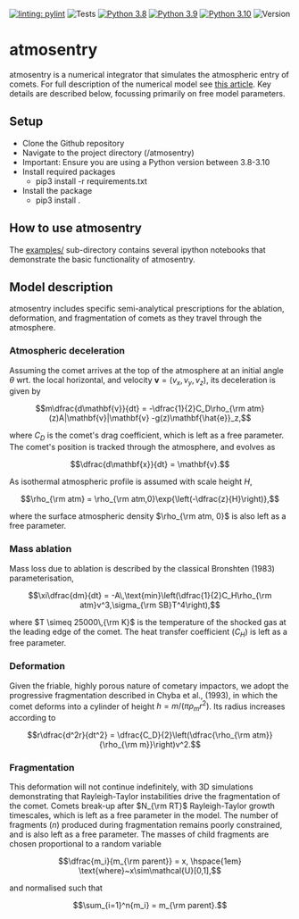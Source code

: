 [![linting: pylint](https://img.shields.io/badge/linting-pylint-yellowgreen)](https://github.com/PyCQA/pylint)
![Tests](https://github.com/richard17a/atmosentry/actions/workflows/python-package.yml/badge.svg)
[![Python 3.8](https://img.shields.io/badge/python-3.8-blue.svg)](https://www.python.org/downloads/release/python-360/) 
[![Python 3.9](https://img.shields.io/badge/python-3.9-red.svg)](https://www.python.org/downloads/release/python-360/) 
[![Python 3.10](https://img.shields.io/badge/python-3.10-green.svg)](https://www.python.org/downloads/release/python-360/)
![Version](https://img.shields.io/badge/version-v0.0.2-blue)

# atmosentry

atmosentry is a numerical integrator that simulates the atmospheric entry of comets. For full description of the numerical model see [this article](https://academic.oup.com/mnras/advance-article/doi/10.1093/mnras/staf507/8098221).
Key details are described below, focussing primarily on free model parameters. 

## Setup

- Clone the Github repository
- Navigate to the project directory (/atmosentry)
- Important: Ensure you are using a Python version between 3.8-3.10
- Install required packages
    - pip3 install -r requirements.txt
- Install the package
    - pip3 install .

## How to use atmosentry

The [examples/](./examples/) sub-directory contains several ipython notebooks that demonstrate the basic functionality of atmosentry.


## Model description

atmosentry includes specific semi-analytical prescriptions for the ablation, deformation, and fragmentation of comets as they travel through the atmosphere.


### Atmospheric deceleration

Assuming the comet arrives at the top of the atmosphere at an initial angle $\theta$ wrt. the local horizontal, and velocity $\mathbf{v}=(v_x,v_y,v_z)$, 
its deceleration is given by
```math
m\dfrac{d\mathbf{v}}{dt} = -\dfrac{1}{2}C_D\rho_{\rm atm}(z)A|\mathbf{v}|\mathbf{v} -g(z)\mathbf{\hat{e}}_z,
```
where $C_D$ is the comet's drag coefficient, which is left as a free parameter. The comet's position is tracked through the atmosphere, and evolves as
```math
\dfrac{d\mathbf{x}}{dt} = \mathbf{v}.
```

As isothermal atmospheric profile is assumed with scale height $H$,
```math
\rho_{\rm atm} = \rho_{\rm atm,0}\exp{\left(-\dfrac{z}{H}\right)},
```
where the surface atmospheric density $\rho_{\rm atm, 0}$ is also left as a free parameter.

### Mass ablation

Mass loss due to ablation is described by the classical Bronshten (1983) parameterisation,
```math
\xi\dfrac{dm}{dt} = -A\,\text{min}\left(\dfrac{1}{2}C_H\rho_{\rm atm}v^3,\sigma_{\rm SB}T^4\right),
```
where $T \simeq 25000\,{\rm K}$ is the temperature of the shocked gas at the leading edge of the comet. The heat transfer coefficient 
($C_H$) is left as a free parameter.


### Deformation

Given the friable, highly porous nature of cometary impactors, we adopt the progressive fragmentation described in Chyba et al., (1993), 
in which the comet deforms into a cylinder of height $h=m/(\pi\rho_mr^2)$. Its radius increases according to
```math
r\dfrac{d^2r}{dt^2} = \dfrac{C_D}{2}\left(\dfrac{\rho_{\rm atm}}{\rho_{\rm m}}\right)v^2.
```

### Fragmentation

This deformation will not continue indefinitely, with 3D simulations demonstrating that Rayleigh-Taylor instabilities drive the fragmentation of the comet.
Comets break-up after $N_{\rm RT}$ Rayleigh-Taylor growth timescales, which is left as a free parameter in the model. The number of fragments ($n$) produced
during fragmentation remains poorly constrained, and is also left as a free parameter. The masses of child fragments are chosen proportional to a random variable
```math
\dfrac{m_i}{m_{\rm parent}} = x, \hspace{1em} \text{where}~x\sim\mathcal{U}[0,1],
```
and normalised such that 
```math
\sum_{i=1}^n{m_i} = m_{\rm parent}.
```
